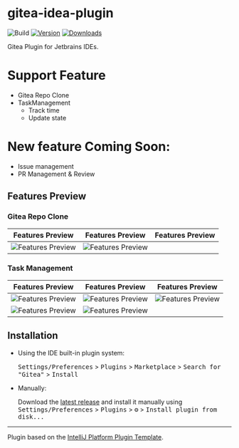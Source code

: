 # gitea-idea-plugin

![Build](https://github.com/LeonDevLifeLog/gitea-idea-plugin/workflows/Build/badge.svg)
[![Version](https://img.shields.io/jetbrains/plugin/v/22477-gitea.svg)](https://plugins.jetbrains.com/plugin/22477-gitea)
[![Downloads](https://img.shields.io/jetbrains/plugin/d/22477-gitea.svg)](https://plugins.jetbrains.com/plugin/22477-gitea)

<!-- Plugin description -->
Gitea Plugin for Jetbrains IDEs.

# Support Feature

* Gitea Repo Clone
* TaskManagement
  * Track time
  * Update state

# New feature Coming Soon:

* Issue management
* PR Management & Review

<!-- Plugin description end -->

## Features Preview

### Gitea Repo Clone

| Features Preview                    | Features Preview                    | Features Preview |
|-------------------------------------|-------------------------------------|------------------|
| ![Features Preview](./assets/5.png) | ![Features Preview](./assets/6.png) |                  |

### Task Management

| Features Preview                    | Features Preview                    | Features Preview                    |
|-------------------------------------|-------------------------------------|-------------------------------------|
| ![Features Preview](./assets/0.png) | ![Features Preview](./assets/1.png) | ![Features Preview](./assets/2.png) |
| ![Features Preview](./assets/3.png) | ![Features Preview](./assets/4.png) |                                     |

## Installation

- Using the IDE built-in plugin system:

  <kbd>Settings/Preferences</kbd> > <kbd>Plugins</kbd> > <kbd>Marketplace</kbd> > <kbd>Search for "Gitea"</kbd> >
  <kbd>Install</kbd>

- Manually:

  Download the [latest release](https://github.com/LeonDevLifeLog/gitea-idea-plugin/releases/latest) and install it
  manually using
  <kbd>Settings/Preferences</kbd> > <kbd>Plugins</kbd> > <kbd>⚙️</kbd> > <kbd>Install plugin from disk...</kbd>

---
Plugin based on the [IntelliJ Platform Plugin Template][template].

[template]: https://github.com/JetBrains/intellij-platform-plugin-template

[docs:plugin-description]: https://plugins.jetbrains.com/docs/intellij/plugin-user-experience.html#plugin-description-and-presentation
